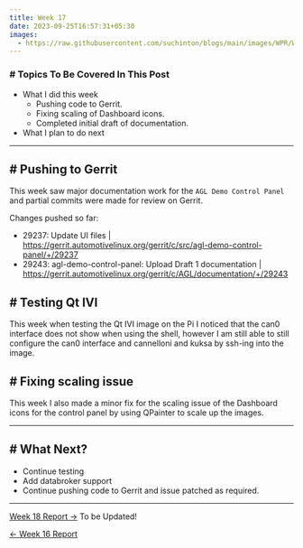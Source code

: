 ```yaml
---
title: Week 17
date: 2023-09-25T16:57:31+05:30
images:
  - https://raw.githubusercontent.com/suchinton/blogs/main/images/WPR/Week17/GSOC Report IMG.png
---
```


### # Topics To Be Covered In This Post
- What I did this week
	- Pushing code to Gerrit.
	- Fixing scaling of Dashboard icons.
	- Completed initial draft of documentation.
- What I plan to do next 

---

## # Pushing to Gerrit

This week saw major documentation work for the `AGL Demo Control Panel` and partial commits were made for review on Gerrit. 

Changes pushed so far:

- 29237: Update UI files | https://gerrit.automotivelinux.org/gerrit/c/src/agl-demo-control-panel/+/29237
- 29243: agl-demo-control-panel: Upload Draft 1 documentation | https://gerrit.automotivelinux.org/gerrit/c/AGL/documentation/+/29243
## # Testing Qt IVI

This week when testing the Qt IVI image on the Pi I noticed that the can0 interface does not show when using the shell, however I am still able to still configure the can0 interface and cannelloni and kuksa by ssh-ing into the image. 
## # Fixing scaling issue

This week I also made a minor fix for the scaling issue of the Dashboard icons for the control panel by using QPainter to scale up the images. 

---
## # What Next?

- Continue testing
- Add databroker support
- Continue pushing code to Gerrit and issue patched as required.

---

[Week 18 Report →]() To be Updated!

[← Week 16 Report](/articles/week-16)